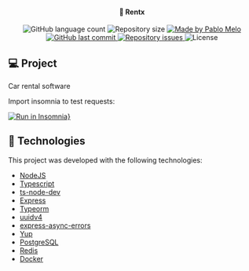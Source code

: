 <h4 align="center">
	🚀 Rentx
</h4>

<p align="center">
  <img alt="GitHub language count" src="https://img.shields.io/github/languages/count/PabloMelo11/rentx-api-ts?color=%2304D361">

  <img alt="Repository size" src="https://img.shields.io/github/repo-size/PabloMelo11/rentx-api-ts">

  <a href="https://www.linkedin.com/in/pablo-melo-377297161/">
    <img alt="Made by Pablo Melo" src="https://img.shields.io/badge/made%20by-PabloMelo11-%2304D361">
  </a>

  <a href="https://github.com/PabloMelo11/rentx-api-ts/commits/master">
    <img alt="GitHub last commit" src="https://img.shields.io/github/last-commit/PabloMelo11/rentx-api-ts">
  </a>

  <a href="https://github.com/PabloMelo11/rentx-api-ts/issues">
    <img alt="Repository issues" src="https://img.shields.io/github/issues/PabloMelo11/rentx-api-ts">
  </a>

  <img alt="License" src="https://img.shields.io/badge/license-MIT-brightgreen">
</p>

## 💻 Project

Car rental software

Import insomnia to test requests:

[![Run in Insomnia}](https://insomnia.rest/images/run.svg)](https://insomnia.rest/run/?label=Rentx%20API&uri=https%3A%2F%2Fraw.githubusercontent.com%2FPabloMelo11%2Frentx-api-ts%2Fmaster%2Finsomnia.json)

## 🚀 Technologies

This project was developed with the following technologies:

- [NodeJS](https://nodejs.org/en/)
- [Typescript](https://www.typescriptlang.org)
- [ts-node-dev](https://www.npmjs.com/package/ts-node-dev)
- [Express](https://www.npmjs.com/package/express)
- [Typeorm](https://typeorm.io#/)
- [uuidv4](https://www.npmjs.com/package/uuidv4)
- [express-async-errors](https://www.npmjs.com/package/express-async-errors)
- [Yup](https://github.com/jquense/yup)
- [PostgreSQL](https://www.postgresql.org)
- [Redis](https://redis.io)
- [Docker](https://www.docker.com)
